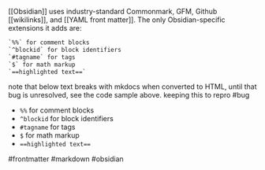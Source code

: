 [[Obsidian]] uses industry-standard Commonmark, GFM, Github [[wikilinks]], and [[YAML front matter]]. The only Obsidian-specific extensions it adds are:

```txt
`%%` for comment blocks
`^blockid` for block identifiers
`#tagname` for tags
`$` for math markup
`==highlighted text==`
```

note that below text breaks with mkdocs when converted to HTML, until that bug is unresolved, see the code sample above. keeping this to repro #bug

-   `%%` for comment blocks
-   `^blockid` for block identifiers
-   `#tagname` for tags
-   `$` for math markup
-   `==highlighted text==`

#frontmatter #markdown #obsidian 